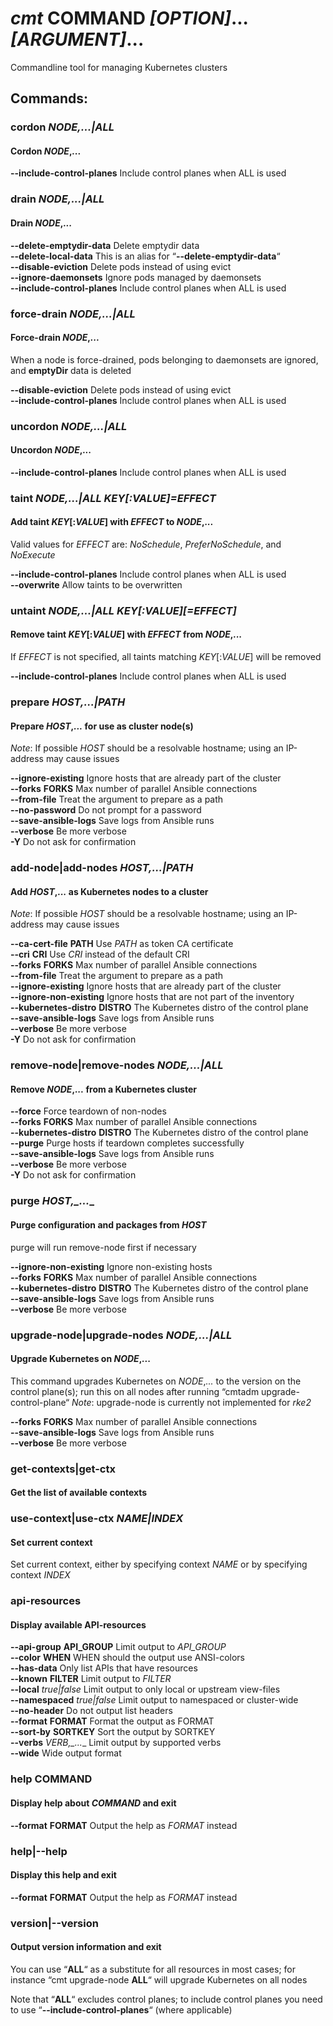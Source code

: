 # ___cmt___ __COMMAND__ _\[OPTION\]_... _\[ARGUMENT\]_...

Commandline tool for managing Kubernetes clusters

## Commands:
### cordon __NODE_,_..._|_ALL__
#### Cordon _NODE_,_..._
  
  
  __--include-control-planes__
  Include control planes when ALL is used  
### drain __NODE_,_..._|_ALL__
#### Drain _NODE_,_..._
  
  
  __--delete-emptydir-data__
  Delete emptydir data  
  __--delete-local-data__
  This is an alias for “__--delete-emptydir-data__“  
  __--disable-eviction__
  Delete pods instead of using evict  
  __--ignore-daemonsets__
  Ignore pods managed by daemonsets  
  __--include-control-planes__
  Include control planes when ALL is used  
### force-drain __NODE_,_..._|_ALL__
#### Force-drain _NODE_,_..._
  
  

When a node is force-drained, pods belonging to daemonsets are ignored, and __emptyDir__ data is deleted
  
  
  __--disable-eviction__
  Delete pods instead of using evict  
  __--include-control-planes__
  Include control planes when ALL is used  
### uncordon __NODE_,_..._|_ALL__
#### Uncordon _NODE_,_..._
  
  
  __--include-control-planes__
  Include control planes when ALL is used  
### taint __NODE_,_..._|_ALL_ _KEY_[:_VALUE_]=_EFFECT__
#### Add taint _KEY_[:_VALUE_] with _EFFECT_ to _NODE_,_..._
  
  

Valid values for _EFFECT_ are: _NoSchedule_, _PreferNoSchedule_, and _NoExecute_
  
  
  __--include-control-planes__
  Include control planes when ALL is used  
  __--overwrite__
  Allow taints to be overwritten  
### untaint __NODE_,_..._|_ALL_ _KEY_[:_VALUE_][=_EFFECT_]_
#### Remove taint _KEY_[:_VALUE_] with _EFFECT_ from _NODE_,_..._
  
  

If _EFFECT_ is not specified, all taints matching _KEY_[:_VALUE_] will be removed
  
  
  __--include-control-planes__
  Include control planes when ALL is used  
### prepare __HOST_,_..._|_PATH__
#### Prepare _HOST_,_..._ for use as cluster node(s)
  
  

_Note_: If possible _HOST_ should be a resolvable hostname; using an IP-address may cause issues
  
  
  __--ignore-existing__
  Ignore hosts that are already part of the cluster  
  __--forks__ __FORKS__
  Max number of parallel Ansible connections  
  __--from-file__
  Treat the argument to prepare as a path  
  __--no-password__
  Do not prompt for a password  
  __--save-ansible-logs__
  Save logs from Ansible runs  
  __--verbose__
  Be more verbose  
  __-Y__
  Do not ask for confirmation  
### add-node|add-nodes __HOST_,_..._|_PATH__
#### Add _HOST_,_..._ as Kubernetes nodes to a cluster
  
  

_Note_: If possible _HOST_ should be a resolvable hostname; using an IP-address may cause issues
  
  
  __--ca-cert-file__ __PATH__
  Use _PATH_ as token CA certificate  
  __--cri__ __CRI__
  Use _CRI_ instead of the default CRI  
  __--forks__ __FORKS__
  Max number of parallel Ansible connections  
  __--from-file__
  Treat the argument to prepare as a path  
  __--ignore-existing__
  Ignore hosts that are already part of the cluster  
  __--ignore-non-existing__
  Ignore hosts that are not part of the inventory  
  __--kubernetes-distro__ __DISTRO__
  The Kubernetes distro of the control plane  
  __--save-ansible-logs__
  Save logs from Ansible runs  
  __--verbose__
  Be more verbose  
  __-Y__
  Do not ask for confirmation  
### remove-node|remove-nodes __NODE_,_..._|_ALL__
#### Remove _NODE_,_..._ from a Kubernetes cluster
  
  
  __--force__
  Force teardown of non-nodes  
  __--forks__ __FORKS__
  Max number of parallel Ansible connections  
  __--kubernetes-distro__ __DISTRO__
  The Kubernetes distro of the control plane  
  __--purge__
  Purge hosts if teardown completes successfully  
  __--save-ansible-logs__
  Save logs from Ansible runs  
  __--verbose__
  Be more verbose  
  __-Y__
  Do not ask for confirmation  
### purge __HOST_,_...__
#### Purge configuration and packages from _HOST_
  
  

purge will run remove-node first if necessary
  
  
  __--ignore-non-existing__
  Ignore non-existing hosts  
  __--forks__ __FORKS__
  Max number of parallel Ansible connections  
  __--kubernetes-distro__ __DISTRO__
  The Kubernetes distro of the control plane  
  __--save-ansible-logs__
  Save logs from Ansible runs  
  __--verbose__
  Be more verbose  
### upgrade-node|upgrade-nodes __NODE_,_..._|_ALL__
#### Upgrade Kubernetes on _NODE_,_..._
  
  

This command upgrades Kubernetes on _NODE_,_..._ to the version on the control plane(s); run this on all nodes after running “cmtadm upgrade-control-plane“ _Note_: upgrade-node is currently not implemented for _rke2_
  
  
  __--forks__ __FORKS__
  Max number of parallel Ansible connections  
  __--save-ansible-logs__
  Save logs from Ansible runs  
  __--verbose__
  Be more verbose  
### get-contexts|get-ctx
#### Get the list of available contexts
  
  
### use-context|use-ctx __NAME_|_INDEX__
#### Set current context
  
  

Set current context, either by specifying context _NAME_ or by specifying context _INDEX_
  
  
### api-resources
#### Display available API-resources
  
  
  __--api-group__ __API_GROUP__
  Limit output to _API_GROUP_  
  __--color__ __WHEN__
  WHEN should the output use ANSI-colors  
  __--has-data__
  Only list APIs that have resources  
  __--known__ __FILTER__
  Limit output to _FILTER_  
  __--local__ __true_|_false__
  Limit output to only local or upstream view-files  
  __--namespaced__ __true_|_false__
  Limit output to namespaced or cluster-wide  
  __--no-header__
  Do not output list headers  
  __--format__ __FORMAT__
  Format the output as FORMAT  
  __--sort-by__ __SORTKEY__
  Sort the output by SORTKEY  
  __--verbs__ __VERB_,_...__
  Limit output by supported verbs  
  __--wide__
  Wide output format  
  
  
### help __COMMAND__
#### Display help about _COMMAND_ and exit
  
  
  __--format__ __FORMAT__
  Output the help as _FORMAT_ instead  
### help|--help
#### Display this help and exit
  
  
  __--format__ __FORMAT__
  Output the help as _FORMAT_ instead  
### version|--version
#### Output version information and exit
  
  

You can use “__ALL__“ as a substitute for all resources in most cases;
for instance “cmt upgrade-node __ALL__“ will upgrade Kubernetes on all nodes

Note that “__ALL__“ excludes control planes; to include
control planes you need to use “__--include-control-planes__“ (where applicable)
